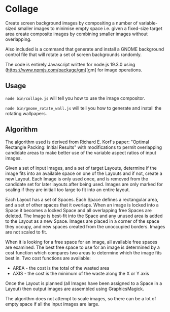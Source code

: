 # Collage
Create screen background images by compositing a number of variable-sized smaller images to minimise empty space i.e. given a fixed-size target area create composite images by combining smaller images without overlapping.

Also included is a command that generate and install a GNOME background
control file that will rotate a set of screen backgrounds randomly.

The code is entirely Javascript written for node.js 19.3.0 using (https://www.npmjs.com/package/gm)[gm] for image operations.

## Usage

`node bin/collage.js` will tell you how to use the image compositor.

`node bin/gnome_rotate_wall.js` will tell you how to generate and install
the rotating wallpapers.

## Algorithm

The algorithm used is derived from Richard E. Korf's paper: "Optimal Rectangle Packing: Initial Results" with modifications to permit overlapping candidate areas to make better use of the variable aspect ratios of input images.

Given a set of input Images, and a set of target Layouts, determine if the image fits into an available space on one of the Layouts and if not, create a new Layout. Each Image is only used once, and is removed from the candidate set for later layouts after being used. Images are only marked for scaling if they are initiall too large to fit into an entire layout.

Each Layout has a set of Spaces. Each Space defines a rectangular area, and a set of other spaces that it overlaps. When an image is locked into a Space it becomes a locked Space and all overlapping free Spaces are deleted. The Image is best-fit into the Space and any unused area is added to the Layout as a new Space. Images are placed in a corner of the space they occupy, and new spaces created from the unoccupied borders. Images are not scaled to fit.

When it is looking for a free space for an image, all available free spaces are examined. The best free space to use for an image is determined by a cost function which compares two areas to determine which the image fits best in. Two cost functions are available:
* AREA - the cost is the total of the wasted area
* AXIS - the cost is the minimum of the waste along the X or Y axis

Once the Layout is planned (all Images have been assigned to a Space in a Layout) then output images are assembled using GraphicsMagick.

The algorithm does not attempt to scale images, so there can be a lot of empty space if all the input images are large.
